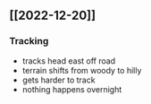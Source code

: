 ## [[2022-12-20]]
### Tracking
- tracks head east off road
- terrain shifts from woody to hilly
- gets harder to track
- nothing happens overnight
